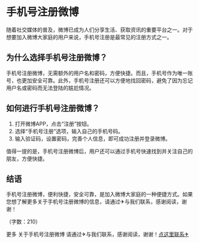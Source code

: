 # 手机号注册微博

随着社交媒体的普及，微博已成为人们分享生活、获取资讯的重要平台之一。对于想要加入微博大家庭的用户来说，手机号注册是最常见的注册方式之一。

## 为什么选择手机号注册微博？

手机号注册微博，无需额外的用户名和密码，方便快捷。而且，手机号作为唯一账号，也更加安全可靠。此外，手机号注册还可以方便地找回密码，避免了因为忘记用户名或密码而无法登陆的尴尬情况。

## 如何进行手机号注册微博？

1. 打开微博APP，点击“注册”按钮。
2. 选择“手机号注册”选项，输入自己的手机号码。
3. 输入验证码，设置密码，完善个人信息，即可成功注册并登录微博。

值得一提的是，手机号注册微博后，用户还可以通过手机号快速找到并关注自己的朋友，方便快捷。

## 结语

手机号注册微博，便利快捷，安全可靠，是加入微博大家庭的一种便捷方式。如果您想了解更多关于手机号注册微博的信息，请通过✈与我们联系，感谢阅读，谢谢！

（字数：210）

更多 关于手机号注册微博 请通过✈与我们联系，感谢阅读，谢谢！[点这里联系✈](https://www.k02.cc)